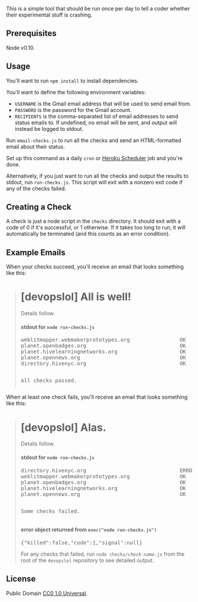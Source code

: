 This is a simple tool that should be run once per day to tell
a coder whether their experimental stuff is crashing.

## Prerequisites

Node v0.10.

## Usage

You'll want to run `npm install` to install dependencies.

You'll want to define the following environment variables:

* `USERNAME` is the Gmail email address that will be used to send email
  from.
* `PASSWORD` is the password for the Gmail account.
* `RECIPIENTS` is the comma-separated list of email addresses to
  send status emails to. If undefined, no email will be sent, and
  output will instead be logged to stdout.

Run `email-checks.js` to run all the checks and send an HTML-formatted
email about their status.

Set up this command as a daily `cron` or [Heroku Scheduler][] job
and you're done.

Alternatively, if you just want to run all the checks and output the
results to stdout, run `run-checks.js`. This script will exit with
a nonzero exit code if any of the checks failed.

## Creating a Check

A check is just a node script in the `checks` directory. It should
exit with a code of 0 if it's successful, or 1 otherwise. If it
takes too long to run, it will automatically be terminated (and this
counts as an error condition).

## Example Emails

When your checks succeed, you'll receive an email that looks something like this:

<blockquote>
<h1>[devopslol] All is well!</h1>

<p>Details follow.</p>
<h4>stdout for <code>node run-checks.js</code></h4>
<pre>weblitmapper.webmakerprototypes.org                OK
planet.openbadges.org                              OK
planet.hivelearningnetworks.org                    OK
planet.opennews.org                                OK
directory.hivenyc.org                              OK

All checks passed.
</pre>
</blockquote>

When at least one check fails, you'll receive an email that looks something like this:

<blockquote>
<h1>[devopslol] Alas.</h1>

<p>Details follow.</p>

<h4>stdout for <code>node run-checks.js</code></h4>
<pre>directory.hivenyc.org                              ERROR
weblitmapper.webmakerprototypes.org                OK
planet.openbadges.org                              OK
planet.hivelearningnetworks.org                    OK
planet.opennews.org                                OK

Some checks failed.
</pre>


<h4>error object returned from <code>exec("node run-checks.js")</code></h4>
<pre>{&quot;killed&quot;:false,&quot;code&quot;:1,&quot;signal&quot;:null}</pre>

<p>For any checks that failed, run
  <code>node checks/<em>check-name</em>.js</code>
  from the root of the <code>devopslol</code> repository to see 
  detailed output.
</p>
</blockquote>

## License

Public Domain [CC0 1.0 Universal][cczero].

  [Heroku scheduler]: https://devcenter.heroku.com/articles/scheduler
  [cczero]: http://creativecommons.org/publicdomain/zero/1.0/
